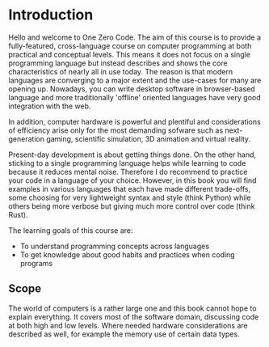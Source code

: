 # Introduction

Hello and welcome to One Zero Code. The aim of this course is to provide a fully-featured, cross-language course on computer programming at both practical and conceptual levels. This means it does not focus on a single programming language but instead describes and shows the core characteristics of nearly all in use today. The reason is that modern languages are converging to a major extent and the use-cases for many are opening up. Nowadays, you can write desktop software in browser-based language and more traditionally 'offline' oriented languages have very good integration with the web. 

In addition, computer hardware is powerful and plentiful and considerations of efficiency arise only for the most demanding sofware such as next-generation gaming, scientific simulation, 3D animation and virtual reality.

Present-day development is about getting things done. On the other hand, sticking to a single programming language helps while learning to code because it reduces mental noise. Therefore I do recommend to practice your code in a language of your choice. However, in this book you will find examples in various languages that each have made different trade-offs, some choosing for very lightweight syntax and style (think Python) while others being more verbose but giving much more control over code (think Rust).

The learning goals of this course are:
- To understand programming concepts across languages
- To get knowledge about good habits and practices when coding programs

## Scope
The world of computers is a rather large one and this book cannot hope to explain everything. It covers most of the software domain, discussing code at both high and low levels. Where needed hardware considerations are described as well, for example the memory use of certain data types.
